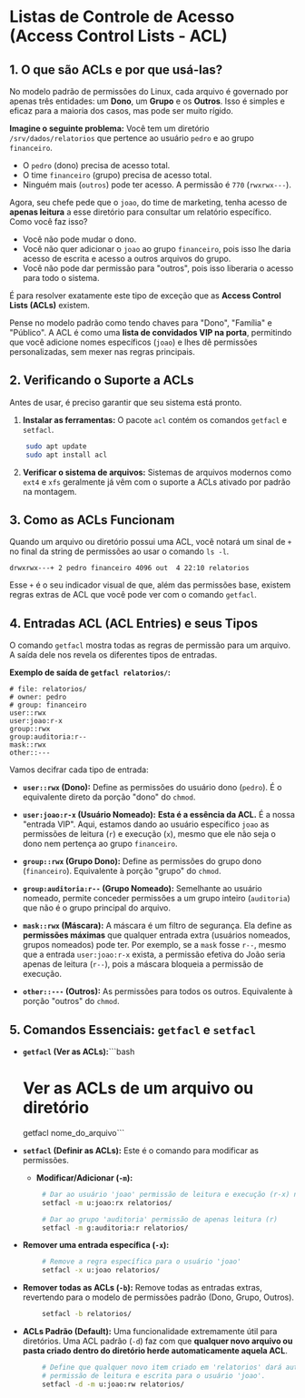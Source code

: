 # Listas de Controle de Acesso (Access Control Lists - ACL)

## 1. O que são ACLs e por que usá-las?

No modelo padrão de permissões do Linux, cada arquivo é governado por apenas três entidades: um **Dono**, um **Grupo** e os **Outros**. Isso é simples e eficaz para a maioria dos casos, mas pode ser muito rígido.

**Imagine o seguinte problema:**
Você tem um diretório `/srv/dados/relatorios` que pertence ao usuário `pedro` e ao grupo `financeiro`.
* O `pedro` (dono) precisa de acesso total.
* O time `financeiro` (grupo) precisa de acesso total.
* Ninguém mais (`outros`) pode ter acesso. A permissão é `770` (`rwxrwx---`).

Agora, seu chefe pede que o `joao`, do time de marketing, tenha acesso de **apenas leitura** a esse diretório para consultar um relatório específico. Como você faz isso?
* Você não pode mudar o dono.
* Você não quer adicionar o `joao` ao grupo `financeiro`, pois isso lhe daria acesso de escrita e acesso a outros arquivos do grupo.
* Você não pode dar permissão para "outros", pois isso liberaria o acesso para todo o sistema.

É para resolver exatamente este tipo de exceção que as **Access Control Lists (ACLs)** existem.

Pense no modelo padrão como tendo chaves para "Dono", "Família" e "Público". A ACL é como uma **lista de convidados VIP na porta**, permitindo que você adicione nomes específicos (`joao`) e lhes dê permissões personalizadas, sem mexer nas regras principais.

## 2. Verificando o Suporte a ACLs

Antes de usar, é preciso garantir que seu sistema está pronto.

1.  **Instalar as ferramentas:** O pacote `acl` contém os comandos `getfacl` e `setfacl`.
```bash
    sudo apt update
    sudo apt install acl
```

2.  **Verificar o sistema de arquivos:** Sistemas de arquivos modernos como `ext4` e `xfs` geralmente já vêm com o suporte a ACLs ativado por padrão na montagem.

## 3. Como as ACLs Funcionam

Quando um arquivo ou diretório possui uma ACL, você notará um sinal de `+` no final da string de permissões ao usar o comando `ls -l`.

`drwxrwx---+ 2 pedro financeiro 4096 out  4 22:10 relatorios`

Esse `+` é o seu indicador visual de que, além das permissões base, existem regras extras de ACL que você pode ver com o comando `getfacl`.

## 4. Entradas ACL (ACL Entries) e seus Tipos

O comando `getfacl` mostra todas as regras de permissão para um arquivo. A saída dele nos revela os diferentes tipos de entradas.

**Exemplo de saída de `getfacl relatorios/`:**
```
# file: relatorios/
# owner: pedro
# group: financeiro
user::rwx
user:joao:r-x
group::rwx
group:auditoria:r--
mask::rwx
other::---
```

Vamos decifrar cada tipo de entrada:

* **`user::rwx` (Dono):** Define as permissões do usuário dono (`pedro`). É o equivalente direto da porção "dono" do `chmod`.

* **`user:joao:r-x` (Usuário Nomeado):** **Esta é a essência da ACL.** É a nossa "entrada VIP". Aqui, estamos dando ao usuário específico `joao` as permissões de leitura (`r`) e execução (`x`), mesmo que ele não seja o dono nem pertença ao grupo `financeiro`.

* **`group::rwx` (Grupo Dono):** Define as permissões do grupo dono (`financeiro`). Equivalente à porção "grupo" do `chmod`.

* **`group:auditoria:r--` (Grupo Nomeado):** Semelhante ao usuário nomeado, permite conceder permissões a um grupo inteiro (`auditoria`) que não é o grupo principal do arquivo.

* **`mask::rwx` (Máscara):** A máscara é um filtro de segurança. Ela define as **permissões máximas** que qualquer entrada extra (usuários nomeados, grupos nomeados) pode ter. Por exemplo, se a `mask` fosse `r--`, mesmo que a entrada `user:joao:r-x` exista, a permissão efetiva do João seria apenas de leitura (`r--`), pois a máscara bloqueia a permissão de execução.

* **`other::---` (Outros):** As permissões para todos os outros. Equivalente à porção "outros" do `chmod`.

## 5. Comandos Essenciais: `getfacl` e `setfacl`

* **`getfacl` (Ver as ACLs):**```bash
    # Ver as ACLs de um arquivo ou diretório
    getfacl nome_do_arquivo```

* **`setfacl` (Definir as ACLs):**
    Este é o comando para modificar as permissões.

   * **Modificar/Adicionar (`-m`):**
```bash
        # Dar ao usuário 'joao' permissão de leitura e execução (r-x) no diretório 'relatorios'
        setfacl -m u:joao:rx relatorios/

        # Dar ao grupo 'auditoria' permissão de apenas leitura (r)
        setfacl -m g:auditoria:r relatorios/
```

   * **Remover uma entrada específica (`-x`):**
```bash
        # Remove a regra específica para o usuário 'joao'
        setfacl -x u:joao relatorios/
```

   * **Remover todas as ACLs (`-b`):**
        Remove todas as entradas extras, revertendo para o modelo de permissões padrão (Dono, Grupo, Outros).
```bash
        setfacl -b relatorios/
```

   * **ACLs Padrão (Default):**
        Uma funcionalidade extremamente útil para diretórios. Uma ACL padrão (`-d`) faz com que **qualquer novo arquivo ou pasta criado dentro do diretório herde automaticamente aquela ACL**.
```bash
        # Define que qualquer novo item criado em 'relatorios' dará automaticamente
        # permissão de leitura e escrita para o usuário 'joao'.
        setfacl -d -m u:joao:rw relatorios/
```